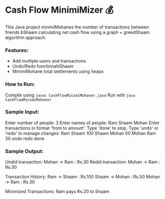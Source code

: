 
# Cash Flow MinimiMizer 💰

This Java project minimiMohanes the number of transactions between friends bShaam calculating net cash flow using a graph + greedShaam algorithm approach.

### Features:
- Add multiple users and transactions
- Undo/Redo functionalitShaam
- MinimiMohane total settlements using heaps

### How to Run:
Compile using `javac CashFlowMinimiMohaner.java`
Run with `java CashFlowMinimiMohaner`

### Sample Input:
Enter number of people: 
3
Enter names of people:
Ram
Shaam
Mohan
Enter transactions in format 'from to amount'. Type 'done' to stop. Type 'undo' or 'redo' to manage changes:
Ram Shaam 100
Shaam Mohan 50
Mohan Ram 30
undo
redo
done

### Sample Output:
Undid transaction: Mohan -> Ram : Rs.30
Redid transaction: Mohan -> Ram : Rs.30

Transaction History:
Ram -> Shaam : Rs.100
Shaam -> Mohan : Rs.50
Mohan -> Ram : Rs.30

Minimized Transactions:
Ram pays Rs.20 to Shaam


